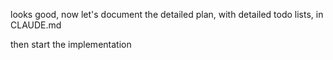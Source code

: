 looks good, now let's document the detailed plan, with detailed todo lists, in CLAUDE.md

then start the implementation
